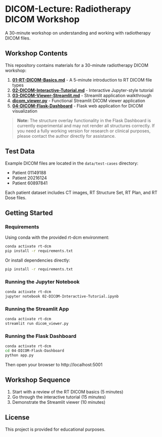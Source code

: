 # DICOM-Lecture: Radiotherapy DICOM Workshop

A 30-minute workshop on understanding and working with radiotherapy DICOM files.

## Workshop Contents

This repository contains materials for a 30-minute radiotherapy DICOM workshop:

1. **[01-RT-DICOM-Basics.md](01-RT-DICOM-Basics.md)** - A 5-minute introduction to RT DICOM file types
2. **[02-DICOM-Interactive-Tutorial.md](02-DICOM-Interactive-Tutorial.md)** - Interactive Jupyter-style tutorial
3. **[03-DICOM-Viewer-Streamlit.md](03-DICOM-Viewer-Streamlit.md)** - Streamlit application walkthrough
4. **[dicom_viewer.py](dicom_viewer.py)** - Functional Streamlit DICOM viewer application
5. **[04-DICOM-Flask-Dashboard](04-DICOM-Flask-Dashboard/)** - Flask web application for DICOM visualization

> **Note:** The structure overlay functionality in the Flask Dashboard is currently experimental and may not render all structures correctly. If you need a fully working version for research or clinical purposes, please contact the author directly for assistance.

## Test Data

Example DICOM files are located in the `data/test-cases` directory:

- Patient 01149188
- Patient 20216124
- Patient 60897841

Each patient dataset includes CT images, RT Structure Set, RT Plan, and RT Dose files.

## Getting Started

### Requirements

Using conda with the provided rt-dcm environment:

```bash
conda activate rt-dcm
pip install -r requirements.txt
```

Or install dependencies directly:

```bash
pip install -r requirements.txt
```

### Running the Jupyter Notebook

```bash
conda activate rt-dcm
jupyter notebook 02-DICOM-Interactive-Tutorial.ipynb
```

### Running the Streamlit App

```bash
conda activate rt-dcm
streamlit run dicom_viewer.py
```

### Running the Flask Dashboard

```bash
conda activate rt-dcm
cd 04-DICOM-Flask-Dashboard
python app.py
```

Then open your browser to http://localhost:5001

## Workshop Sequence

1. Start with a review of the RT DICOM basics (5 minutes)
2. Go through the interactive tutorial (15 minutes)
3. Demonstrate the Streamlit viewer (10 minutes)

## License

This project is provided for educational purposes.